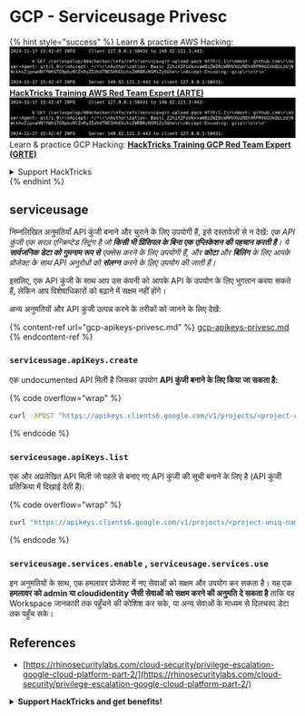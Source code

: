 # GCP - Serviceusage Privesc

{% hint style="success" %}
Learn & practice AWS Hacking:<img src="../../../.gitbook/assets/image (1).png" alt="" data-size="line">[**HackTricks Training AWS Red Team Expert (ARTE)**](https://training.hacktricks.xyz/courses/arte)<img src="../../../.gitbook/assets/image (1).png" alt="" data-size="line">\
Learn & practice GCP Hacking: <img src="../../../.gitbook/assets/image (2).png" alt="" data-size="line">[**HackTricks Training GCP Red Team Expert (GRTE)**<img src="../../../.gitbook/assets/image (2).png" alt="" data-size="line">](https://training.hacktricks.xyz/courses/grte)

<details>

<summary>Support HackTricks</summary>

* Check the [**subscription plans**](https://github.com/sponsors/carlospolop)!
* **Join the** 💬 [**Discord group**](https://discord.gg/hRep4RUj7f) or the [**telegram group**](https://t.me/peass) or **follow** us on **Twitter** 🐦 [**@hacktricks\_live**](https://twitter.com/hacktricks\_live)**.**
* **Share hacking tricks by submitting PRs to the** [**HackTricks**](https://github.com/carlospolop/hacktricks) and [**HackTricks Cloud**](https://github.com/carlospolop/hacktricks-cloud) github repos.

</details>
{% endhint %}

## serviceusage

निम्नलिखित अनुमतियाँ API कुंजी बनाने और चुराने के लिए उपयोगी हैं, इसे दस्तावेज़ों से न देखें: _एक API कुंजी एक सरल एन्क्रिप्टेड स्ट्रिंग है जो **किसी भी प्रिंसिपल के बिना एक एप्लिकेशन की पहचान करती है**। ये **सार्वजनिक डेटा को गुमनाम रूप से** एक्सेस करने के लिए उपयोगी हैं, और **कोटा** और **बिलिंग** के लिए आपके प्रोजेक्ट के साथ API अनुरोधों को **संलग्न** करने के लिए उपयोग की जाती हैं।_

इसलिए, एक API कुंजी के साथ आप उस कंपनी को आपके API के उपयोग के लिए भुगतान करवा सकते हैं, लेकिन आप विशेषाधिकारों को बढ़ाने में सक्षम नहीं होंगे।

अन्य अनुमतियों और API कुंजी उत्पन्न करने के तरीकों को जानने के लिए देखें:

{% content-ref url="gcp-apikeys-privesc.md" %}
[gcp-apikeys-privesc.md](gcp-apikeys-privesc.md)
{% endcontent-ref %}

### `serviceusage.apiKeys.create`

एक undocumented API मिली है जिसका उपयोग **API कुंजी बनाने के लिए किया जा सकता है:**

{% code overflow="wrap" %}
```bash
curl -XPOST "https://apikeys.clients6.google.com/v1/projects/<project-uniq-name>/apiKeys?access_token=$(gcloud auth print-access-token)"
```
{% endcode %}

### `serviceusage.apiKeys.list`

एक और अप्रलेखित API मिली जो पहले से बनाए गए API कुंजी की सूची बनाने के लिए है (API कुंजी प्रतिक्रिया में दिखाई देती हैं):

{% code overflow="wrap" %}
```bash
curl "https://apikeys.clients6.google.com/v1/projects/<project-uniq-name>/apiKeys?access_token=$(gcloud auth print-access-token)"
```
{% endcode %}

### **`serviceusage.services.enable`** , **`serviceusage.services.use`**

इन अनुमतियों के साथ, एक हमलावर प्रोजेक्ट में नए सेवाओं को सक्षम और उपयोग कर सकता है। यह एक **हमलावर को admin या cloudidentity जैसी सेवाओं को सक्षम करने की अनुमति दे सकता है** ताकि वह Workspace जानकारी तक पहुँचने की कोशिश कर सके, या अन्य सेवाओं के माध्यम से दिलचस्प डेटा तक पहुँच सके।

## **References**

* [https://rhinosecuritylabs.com/cloud-security/privilege-escalation-google-cloud-platform-part-2/](https://rhinosecuritylabs.com/cloud-security/privilege-escalation-google-cloud-platform-part-2/)

<details>

<summary><strong>Support HackTricks and get benefits!</strong></summary>

क्या आप एक **साइबरसिक्योरिटी कंपनी** में काम करते हैं? क्या आप चाहते हैं कि आपकी **कंपनी HackTricks में विज्ञापित हो**? या क्या आप **PEASS का नवीनतम संस्करण देखने** या **HackTricks को PDF में डाउनलोड करने** के लिए पहुँच प्राप्त करना चाहते हैं? [**सदस्यता योजनाएँ**](https://github.com/sponsors/carlospolop) देखें!

[**PEASS परिवार**](https://opensea.io/collection/the-peass-family) की खोज करें, हमारे विशेष [**NFTs**](https://opensea.io/collection/the-peass-family) का संग्रह

[**आधिकारिक PEASS & HackTricks सामान**](https://peass.creator-spring.com) प्राप्त करें

**शामिल हों** [**💬**](https://emojipedia.org/speech-balloon/) [**Discord समूह**](https://discord.gg/hRep4RUj7f) या [**telegram समूह**](https://t.me/peass) या **मुझे Twitter पर** [**🐦**](https://github.com/carlospolop/hacktricks/tree/7af18b62b3bdc423e11444677a6a73d4043511e9/\[https:/emojipedia.org/bird/README.md)[**@carlospolopm**](https://twitter.com/carlospolopm)** का पालन करें।**

**अपने हैकिंग ट्रिक्स साझा करें PRs को** [**hacktricks github repo**](https://github.com/carlospolop/hacktricks) में सबमिट करके\*\*\*\*

**.**

</details>
